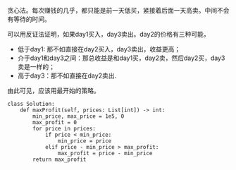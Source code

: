 贪心法。每次赚钱的几乎，都只能是前一天低买，紧接着后面一天高卖。中间不会有等待的时间。

可以用反证法证明，如果day1买入，day3卖出。day2的价格有三种可能，
- 低于day1: 那不如直接在day2买入，day3卖出，收益更高；
- 介于day1和day3之间：那总收益是和day1买，day2卖，然后day2买，day3卖是一样的；
- 高于day3：那不如直接在day2卖出.

由此可见，应该用最开始的策略。
```
class Solution:
    def maxProfit(self, prices: List[int]) -> int:
        min_price, max_price = 1e5, 0
        max_profit = 0
        for price in prices:
            if price < min_price:
                min_price = price
            elif price - min_price > max_profit:
                max_profit = price - min_price
        return max_profit
```
